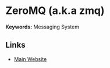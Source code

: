 # ZeroMQ (a.k.a zmq)

**Keywords:** Messaging System

## Links

- [Main Website](https://zeromq.org/)

<!-- ## Issues -->

<!-- ####

```log
info(f"Found zmq.h in {include_dir}")
```

TODO-->
